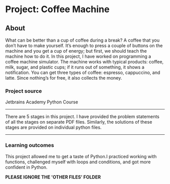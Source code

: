 # Project: Coffee Machine
## About
What can be better than a cup of coffee during a break? A coffee that you don’t have to make yourself. It’s enough to press a couple of buttons on the machine and you get a cup of energy; but first, we should teach the machine how to do it. In this project, I have worked on programming a coffee machine simulator. The machine works with typical products: coffee, milk, sugar, and plastic cups; if it runs out of something, it shows a notification. You can get three types of coffee: espresso, cappuccino, and latte. Since nothing’s for free, it also collects the money.

### Project source
Jetbrains Academy Python Course

---
There are 5 stages in this project. I have provided the problem statements of all the stages on separate PDF files. Similarly, the solutions of these stages are provided on individual python files.
___

### Learning outcomes
This project allowed me to get a taste of Python.I practiced working with functions, challenged myself with loops and conditions, and got more confident in Python.

**PLEASE IGNORE THE 'OTHER FILES' FOLDER**
 
